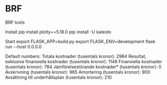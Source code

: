 # BRF
BRF tools

Install
pip install plotly==5.18.0
pip install -U kaleido

Start
export FLASK_APP=build.py
export FLASK_ENV=development
flask run --host 0.0.0.0

Default numbers:
Totala kostnader (tusentals kronor): 2984
Resultat, exklusive finansiella kostnader (tusentals kronor): 1148
Finansiella kostnader (tusentals kronor): 784
Jämförelsestörande kostnader* (tusentals kronor): 0
Avskrivning (tusentals kronor): 965
Amortering (tusentals kronor): 900
Avsättning till underhållsplan (tusentals kronor): 210